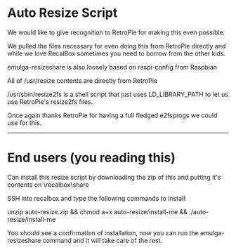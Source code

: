 # Auto Resize Script
We would like to give recognition to RetroPie for making this even possible.

We pulled the files necessary for even doing this from RetroPie directly and while we love RecalBox sometimes you need to borrow from the other kids.

emulga-resizeshare is also loosely based on raspi-config from Raspbian

All of /usr/resize contents are directly from RetroPie

/usr/sbin/resize2fs is a shell script that just uses LD_LIBRARY_PATH to let us use RetroPie's resize2fs files.

Once again thanks RetroPie for having a full fledged e2fsprogs we could use for this.

--------------------------------------------------------------------------------------------------------------------------------

# End users (you reading this)

Can install this resize script by downloading the zip of this and putting it's contents on \recalbox\share

SSH into recalbox and type the following commands to install:

unzip auto-resize.zip && chmod a+x auto-resize/install-me && ./auto-resize/install-me

You should see a confirmation of installation, now you can run the emulga-resizeshare command and it will take care of the rest.